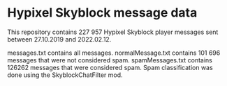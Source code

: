 # Hypixel Skyblock message data
This repository contains 227 957 Hypixel Skyblock player messages sent between 27.10.2019 and 2022.02.12. 

messages.txt contains all messages.
normalMessage.txt contains 101 696 messages that were not considered spam.
spamMessages.txt contains 126262 messages that were considered spam.
Spam classification was done using the SkyblockChatFilter mod.
